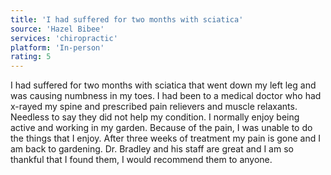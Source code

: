 ```yaml
---
title: 'I had suffered for two months with sciatica'
source: 'Hazel Bibee'
services: 'chiropractic'
platform: 'In-person'
rating: 5
---
```


I had suffered for two months with sciatica that went down my left leg and was causing numbness in my toes. I had been to a medical doctor who had x-rayed my spine and prescribed pain relievers and muscle relaxants. Needless to say they did not help my condition. I normally enjoy being active and working in my garden. Because of the pain, I was unable to do the things that I enjoy. After three weeks of treatment my pain is gone and I am back to gardening. Dr. Bradley and his staff are great and I am so thankful that I found them, I would recommend them to anyone.
